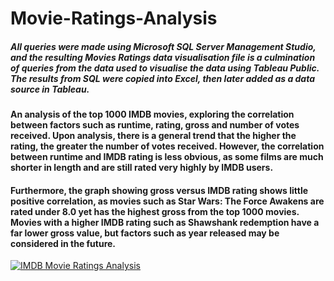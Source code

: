# Movie-Ratings-Analysis
##### All queries were made using Microsoft SQL Server Management Studio, and the resulting Movies Ratings data visualisation file is a culmination of queries from the data used to visualise the data using Tableau Public. The results from SQL were copied into Excel, then later added as a data source in Tableau. 

#### An analysis of the top 1000 IMDB movies, exploring the correlation between factors such as runtime, rating, gross and number of votes received. Upon analysis, there is a general trend that the higher the rating, the greater the number of votes received. However, the correlation between runtime and IMDB rating is less obvious, as some films are much shorter in length and are still rated very highly by IMDB users.

#### Furthermore, the graph showing gross versus IMDB rating shows little positive correlation, as movies such as Star Wars: The Force Awakens are rated under 8.0 yet has the highest gross from the top 1000 movies. Movies with a higher IMDB rating such as Shawshank redemption have a far lower gross value, but factors such as year released may be considered in the future. 

<div class='tableauPlaceholder' id='viz1696949126286' style='position: relative'><noscript><a href='#'><img alt='IMDB Movie Ratings Analysis ' src='https:&#47;&#47;public.tableau.com&#47;static&#47;images&#47;Mo&#47;MovieRatingsanalysis&#47;Dashboard1&#47;1_rss.png' style='border: none' /></a></noscript><object class='tableauViz'  style='display:none;'><param name='host_url' value='https%3A%2F%2Fpublic.tableau.com%2F' /> <param name='embed_code_version' value='3' /> <param name='site_root' value='' /><param name='name' value='MovieRatingsanalysis&#47;Dashboard1' /><param name='tabs' value='no' /><param name='toolbar' value='yes' /><param name='static_image' value='https:&#47;&#47;public.tableau.com&#47;static&#47;images&#47;Mo&#47;MovieRatingsanalysis&#47;Dashboard1&#47;1.png' /> <param name='animate_transition' value='yes' /><param name='display_static_image' value='yes' /><param name='display_spinner' value='yes' /><param name='display_overlay' value='yes' /><param name='display_count' value='yes' /><param name='language' value='en-GB' /></object></div>                <script type='text/javascript'>                    var divElement = document.getElementById('viz1696949126286');                    var vizElement = divElement.getElementsByTagName('object')[0];                    if ( divElement.offsetWidth > 800 ) { vizElement.style.minWidth='420px';vizElement.style.maxWidth='2150px';vizElement.style.width='100%';vizElement.style.minHeight='587px';vizElement.style.maxHeight='1087px';vizElement.style.height=(divElement.offsetWidth*0.75)+'px';} else if ( divElement.offsetWidth > 500 ) { vizElement.style.minWidth='420px';vizElement.style.maxWidth='2150px';vizElement.style.width='100%';vizElement.style.minHeight='587px';vizElement.style.maxHeight='1087px';vizElement.style.height=(divElement.offsetWidth*0.75)+'px';} else { vizElement.style.width='100%';vizElement.style.height='1277px';}                     var scriptElement = document.createElement('script');                    scriptElement.src = 'https://public.tableau.com/javascripts/api/viz_v1.js';                    vizElement.parentNode.insertBefore(scriptElement, vizElement);                </script>
